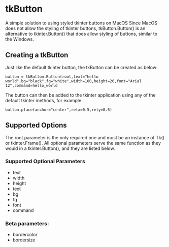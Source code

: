 # tkButton
A simple solution to using styled tkinter buttons on MacOS
Since MacOS does not allow the styling of tkinter buttons, tkButton.Button() is an alternative to tkinter.Button() that does allow styling of buttons, similar to the Windows.

## Creating a tkButton
Just like the default tkinter button, the tkButton can be created as below:
```
button = tkButton.Button(root,text="hello world",bg="black",fg="white",width=100,height=20,font="Arial 12",command=hello_world
```
The button can then be added to the tkinter application using any of the default tkinter methods, for example:
```
button.place(anchor="center",relx=0.5,rely=0.5)
```

## Supported Options
The root parameter is the only required one and must be an instance of Tk() or tkinter.Frame(). All optional parameters serve the same function as they would in a tkinter.Button(), and they are listed below.

### Supported Optional Parameters
- text
- width
- height
- text
- bg
- fg
- font
- command

### Beta parameters:
- bordercolor
- bordersize

